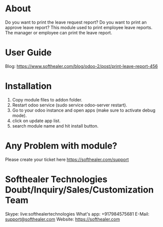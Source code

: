 About
============
Do you want to print the leave request report? Do you want to print an approve leave report? This module used to print employee leave reports. The manager or employee can print the leave report.



User Guide
============
Blog: https://www.softhealer.com/blog/odoo-2/post/print-leave-report-456

Installation
============
1) Copy module files to addon folder.
2) Restart odoo service (sudo service odoo-server restart).
3) Go to your odoo instance and open apps (make sure to activate debug mode).
4) click on update app list.
5) search module name and hit install button.

Any Problem with module?
=====================================
Please create your ticket here https://softhealer.com/support

Softhealer Technologies Doubt/Inquiry/Sales/Customization Team
=====================================
Skype: live:softhealertechnologies
What's app: +917984575681
E-Mail: support@softhealer.com
Website: https://softhealer.com
